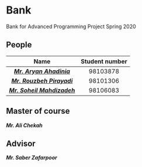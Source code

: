 # Bank
Bank for Advanced Programming Project Spring 2020

## People
| Name | Student number |
| :-: | :-: | 
| _***[Mr. Aryan Ahadinia](https://github.com/AryanAhadinia)***_ |  98103878 |
| _***[Mr. Rouzbeh Pirayadi](https://github.com/rpirayadi)***_ | 98101306 | 
| _***[Mr. Soheil Mahdizadeh](https://github.com/s0heil20)***_ | 98106083 |

## Master of course
**_Mr. Ali Chekah_**

## Advisor
**_Mr. Saber Zafarpoor_**
